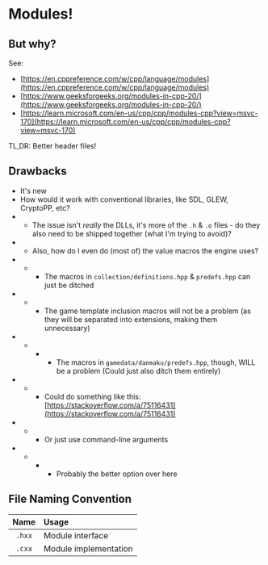 # Modules!

## But why?

See:
- [https://en.cppreference.com/w/cpp/language/modules](https://en.cppreference.com/w/cpp/language/modules)
- [https://www.geeksforgeeks.org/modules-in-cpp-20/](https://www.geeksforgeeks.org/modules-in-cpp-20/)
- [https://learn.microsoft.com/en-us/cpp/cpp/modules-cpp?view=msvc-170](https://learn.microsoft.com/en-us/cpp/cpp/modules-cpp?view=msvc-170)

TL,DR: Better header files!

## Drawbacks

- It's new
- How would it work with conventional libraries, like SDL, GLEW, CryptoPP, etc?
- - The issue isn't *really* the DLLs, it's more of the `.h` & `.o` files - do they also need to be shipped together (what I'm trying to avoid)?
- - Also, how do I even do (most of) the  value macros the engine uses?
- - - The macros in `collection/definitions.hpp` & `predefs.hpp` can just be ditched
- - - The game template inclusion macros will not be a problem (as they will be separated into extensions, making them unnecessary)
- - - - The macros in `gamedata/danmaku/predefs.hpp`, though, WILL be a problem (Could just also ditch them entirely)
- - - Could do something like this: [https://stackoverflow.com/a/75116431](https://stackoverflow.com/a/75116431)
- - - Or just use command-line arguments
- - - - Probably the better option over here

## File Naming Convention

| Name | Usage |
|:-:|:-|
|`.hxx`| Module interface |
|`.cxx`| Module implementation |

